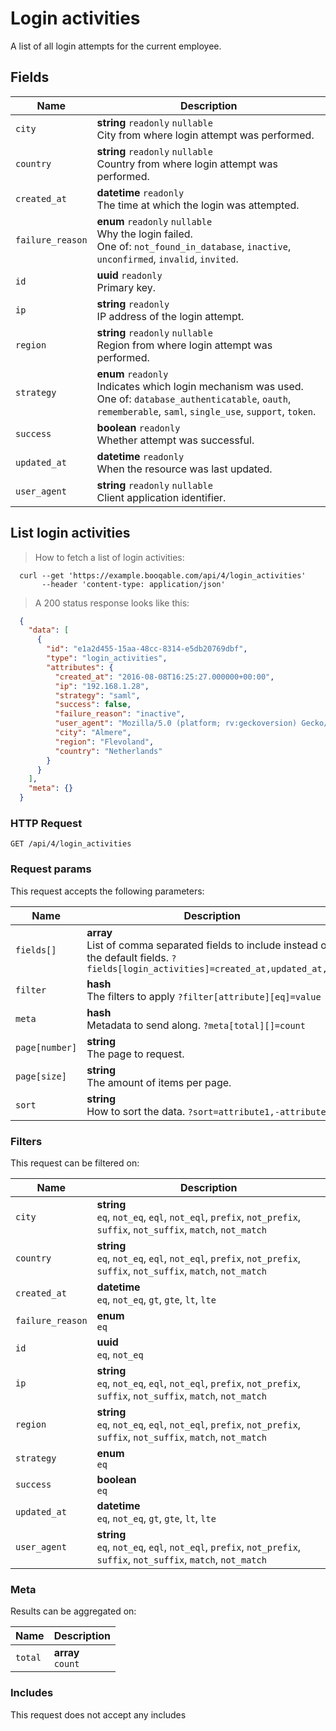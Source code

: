 # Login activities

A list of all login attempts for the current employee.

## Fields

 Name | Description
-- | --
`city` | **string** `readonly` `nullable`<br>City from where login attempt was performed. 
`country` | **string** `readonly` `nullable`<br>Country from where login attempt was performed. 
`created_at` | **datetime** `readonly`<br>The time at which the login was attempted. 
`failure_reason` | **enum** `readonly` `nullable`<br>Why the login failed.<br> One of: `not_found_in_database`, `inactive`, `unconfirmed`, `invalid`, `invited`.
`id` | **uuid** `readonly`<br>Primary key.
`ip` | **string** `readonly`<br>IP address of the login attempt. 
`region` | **string** `readonly` `nullable`<br>Region from where login attempt was performed. 
`strategy` | **enum** `readonly`<br>Indicates which login mechanism was used.<br> One of: `database_authenticatable`, `oauth`, `rememberable`, `saml`, `single_use`, `support`, `token`.
`success` | **boolean** `readonly`<br>Whether attempt was successful. 
`updated_at` | **datetime** `readonly`<br>When the resource was last updated.
`user_agent` | **string** `readonly` `nullable`<br>Client application identifier. 


## List login activities


> How to fetch a list of login activities:

```shell
  curl --get 'https://example.booqable.com/api/4/login_activities'
       --header 'content-type: application/json'
```

> A 200 status response looks like this:

```json
  {
    "data": [
      {
        "id": "e1a2d455-15aa-48cc-8314-e5db20769dbf",
        "type": "login_activities",
        "attributes": {
          "created_at": "2016-08-08T16:25:27.000000+00:00",
          "ip": "192.168.1.28",
          "strategy": "saml",
          "success": false,
          "failure_reason": "inactive",
          "user_agent": "Mozilla/5.0 (platform; rv:geckoversion) Gecko/geckotrail Firefox/firefoxversion",
          "city": "Almere",
          "region": "Flevoland",
          "country": "Netherlands"
        }
      }
    ],
    "meta": {}
  }
```

### HTTP Request

`GET /api/4/login_activities`

### Request params

This request accepts the following parameters:

Name | Description
-- | --
`fields[]` | **array** <br>List of comma separated fields to include instead of the default fields. `?fields[login_activities]=created_at,updated_at,ip`
`filter` | **hash** <br>The filters to apply `?filter[attribute][eq]=value`
`meta` | **hash** <br>Metadata to send along. `?meta[total][]=count`
`page[number]` | **string** <br>The page to request.
`page[size]` | **string** <br>The amount of items per page.
`sort` | **string** <br>How to sort the data. `?sort=attribute1,-attribute2`


### Filters

This request can be filtered on:

Name | Description
-- | --
`city` | **string** <br>`eq`, `not_eq`, `eql`, `not_eql`, `prefix`, `not_prefix`, `suffix`, `not_suffix`, `match`, `not_match`
`country` | **string** <br>`eq`, `not_eq`, `eql`, `not_eql`, `prefix`, `not_prefix`, `suffix`, `not_suffix`, `match`, `not_match`
`created_at` | **datetime** <br>`eq`, `not_eq`, `gt`, `gte`, `lt`, `lte`
`failure_reason` | **enum** <br>`eq`
`id` | **uuid** <br>`eq`, `not_eq`
`ip` | **string** <br>`eq`, `not_eq`, `eql`, `not_eql`, `prefix`, `not_prefix`, `suffix`, `not_suffix`, `match`, `not_match`
`region` | **string** <br>`eq`, `not_eq`, `eql`, `not_eql`, `prefix`, `not_prefix`, `suffix`, `not_suffix`, `match`, `not_match`
`strategy` | **enum** <br>`eq`
`success` | **boolean** <br>`eq`
`updated_at` | **datetime** <br>`eq`, `not_eq`, `gt`, `gte`, `lt`, `lte`
`user_agent` | **string** <br>`eq`, `not_eq`, `eql`, `not_eql`, `prefix`, `not_prefix`, `suffix`, `not_suffix`, `match`, `not_match`


### Meta

Results can be aggregated on:

Name | Description
-- | --
`total` | **array** <br>`count`


### Includes

This request does not accept any includes